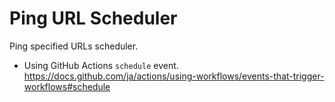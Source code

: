 # Ping URL Scheduler

Ping specified URLs scheduler.

- Using GitHub Actions `schedule` event.\
  https://docs.github.com/ja/actions/using-workflows/events-that-trigger-workflows#schedule

